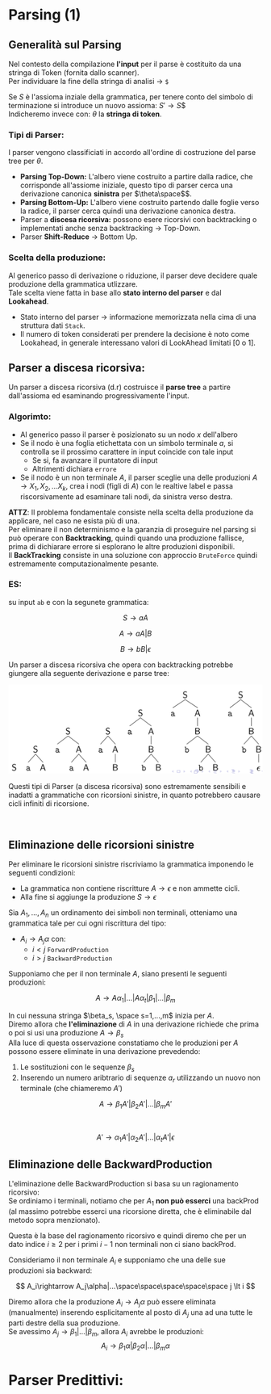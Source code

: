 
# Parsing (1)
 

## Generalità sul Parsing 

Nel contesto della compilazione **l'input** per il parse è costituito da una stringa di Token (fornita dallo scanner).  
Per individuare la fine della stringa di analisi $\rightarrow$ `$`

Se $S$ è l'assioma inziale della grammatica, per tenere conto del simbolo di terminazione si introduce un nuovo assioma: $S'\rightarrow S$$  
Indicheremo invece con: $\theta$ la **stringa di token**.  


### Tipi di Parser:

I parser vengono classificiati in accordo all'ordine di costruzione del parse tree per $\theta$.  
- **Parsing Top-Down:** L'albero viene costruito a partire dalla radice, che corrisponde all'assiome iniziale, questo tipo di parser cerca una derivazione canonica **sinistra** per $\theta\space$$.  
- **Parsing Bottom-Up:** L'albero viene costruito partendo dalle foglie verso la radice, il parser cerca quindi una derivazione canonica destra.  
- Parser a **discesa ricorsiva:** possono esere ricorsivi con backtracking o implementati anche senza backtracking $\rightarrow$ Top-Down.  
- Parser **Shift-Reduce**  $\rightarrow$ Bottom Up.  

### Scelta della produzione:
Al generico passo di derivazione o riduzione, il parser deve decidere quale produzione della grammatica utlizzare.  
Tale scelta viene fatta in base allo **stato interno del parser** e dal **Lookahead**.  
- Stato interno del parser $\rightarrow$ informazione memorizzata nella cima di una struttura dati `Stack`.  
- Il numero di token considerati per prendere la decisione è noto come Lookahead, in generale interessano valori di LookAhead limitati [0 o 1].  


## Parser a discesa ricorsiva: 

Un parser a discesa ricorsiva (d.r) costruisce il **parse tree** a partire dall'assioma ed esaminando progressivamente l'input.  

### Algorimto:
- Al generico passo il parser è posizionato su un nodo $x$ dell'albero
- Se il nodo è una foglia etichettata con un simbolo terminale $a$, si controlla se il prossimo carattere in input coincide con tale input
    - Se si, fa avanzare il puntatore di input
    - Altrimenti dichiara `errore`
- Se il nodo è un non terminale $A$, il parser sceglie una delle produzioni $A\rightarrow X_1,X_2,...X_k$, crea i nodi (figli di $A$) con le realtive label e passa riscorsivamente ad esaminare tali nodi, da sinistra verso destra.  

**ATTZ**: Il problema fondamentale consiste nella scelta della produzione da applicare, nel caso ne esista più di una.  
Per eliminare il non determinismo e la garanzia di proseguire nel parsing si può operare con **Backtracking**, quindi quando una produzione fallisce, prima di dichiarare errore si esplorano le altre produzioni disponibili.  
Il **BackTracking** consiste in una soluzione con approccio `BruteForce` quindi estremamente computazionalmente pesante.  

### ES:

su input `ab` e con la segunete grammatica:

$$
S \rightarrow aA 
$$

$$
A\rightarrow aA | B
$$


$$
B\rightarrow bB | \epsilon
$$

Un parser a discesa ricorsiva che opera con backtracking potrebbe giungere alla seguente derivazione e parse tree:

![](../../images/parseTreeBackTracking.png)


Questi tipi di Parser (a discesa ricorsiva) sono estremamente sensibili e inadatti a grammatiche con ricorsioni sinistre, in quanto potrebbero causare cicli infiniti di ricorsione.

<br>


## Eliminazione delle ricorsioni sinistre

Per eliminare le ricorsioni sinistre riscriviamo la grammatica imponendo le seguenti condizioni: 
- La grammatica non contiene riscritture $A\rightarrow \epsilon$ e non ammette cicli.    
- Alla fine si aggiunge la produzione $S\rightarrow \epsilon$

Sia $A_1,...,A_n$ un ordinamento dei simboli non terminali, otteniamo una grammatica tale per cui ogni riscrittura del tipo:
- $A_i \rightarrow A_j\alpha$   con: 
    - $i \lt j$ `ForwardProduction`
    - $i \gt j$ `BackwardProduction`

Supponiamo che per il non terminale $A$, siano presenti le seguenti produzioni:  

<center>

$A\rightarrow A\alpha_1|...|A\alpha_t|\beta_1|...|\beta_m$

</center>


In cui nessuna stringa $\beta_s, \space s=1,...,m$ inizia per $A$.  
Diremo allora che **l'eliminazione** di $A$ in una derivazione richiede che prima o poi si usi una produzione $A\rightarrow\beta_s$  
Alla luce di questa osservazione constatiamo che le produzioni per $A$ possono essere eliminate in una derivazione prevedendo:
1. Le sostituzioni con le sequenze $\beta_s$ 
2. Inserendo un numero aribtrario di sequenze $a_r$ utilizzando un nuovo non terminale (che chiameremo $A'$)

<center>

$A\rightarrow \beta_1A'|\beta_2A'|...|\beta_mA'$ 

<br>

$A'\rightarrow \alpha_1A'|\alpha_2A'|...|\alpha_tA'|\epsilon$

</center>

## Eliminazione delle BackwardProduction

L'eliminazione delle BackwardProduction si basa su un ragionamento ricorsivo:    
Se ordiniamo i terminali, notiamo che per $A_1$ **non può esserci** una backProd (al massimo potrebbe esserci una ricorsione diretta, che è eliminabile dal metodo sopra menzionato).  

Questa è la base del ragionamento ricorsivo e quindi diremo che per un dato indice $i \ge 2$ per i primi $i-1$ non terminali non ci siano backProd.  

Consideriamo il non terminale $A_i$ e supponiamo che una delle sue produzioni sia backward: 

$$
A_i\rightarrow A_j\alpha|...\space\space\space\space\space j \lt i
$$  

Diremo allora che la produzione $A_i\rightarrow A_j\alpha$ può essere eliminata (manualmente) inserendo esplicitamente al posto di $A_j$ una ad una tutte le parti destre della sua produzione.  
Se avessimo $A_j\rightarrow \beta_1|...|\beta_m$, allora $A_i$ avrebbe le produzioni: 
$$
A_i \rightarrow \beta_1\alpha|\beta_2\alpha|...|\beta_m\alpha
$$



# Parser Predittivi: 

